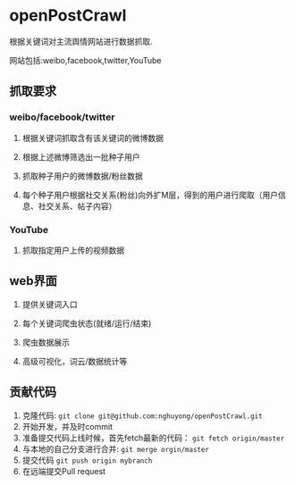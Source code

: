 # openPostCrawl

根据关键词对主流舆情网站进行数据抓取.

网站包括:weibo,facebook,twitter,YouTube

## 抓取要求

### weibo/facebook/twitter

1. 根据关键词抓取含有该关键词的微博数据

2. 根据上述微博筛选出一批种子用户

3. 抓取种子用户的微博数据/粉丝数据

4. 每个种子用户根据社交关系(粉丝)向外扩M层，得到的用户进行爬取（用户信息、社交关系、帖子内容）
  
### YouTube

1. 抓取指定用户上传的视频数据

## web界面

1. 提供关键词入口

2. 每个关键词爬虫状态(就绪/运行/结束)

3. 爬虫数据展示

4. 高级可视化，词云/数据统计等

## 贡献代码

1. 克隆代码:
`git clone git@github.com:nghuyong/openPostCrawl.git`
2. 开始开发，并及时commit
3. 准备提交代码上线时候，首先fetch最新的代码：
`git fetch origin/master`
4. 与本地的自己分支进行合并:
`git merge orgin/master`
5. 提交代码
`git push origin mybranch`
6. 在远端提交Pull request